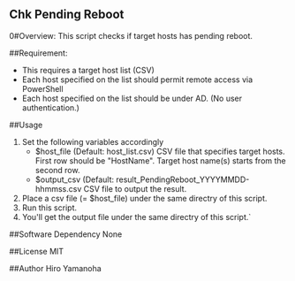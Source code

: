 Chk Pending Reboot
--------------------

0#Overview:
This script checks if target hosts has pending reboot.

##Requirement:
- This requires a target host list (CSV)
- Each host specified on the list should permit remote access via PowerShell
- Each host specified on the list should be under AD. (No user authentication.)

##Usage
1) Set the following variables accordingly
   - $host_file (Default: host_list.csv)
     CSV file that specifies target hosts.
     First row should be "HostName".
		 Target host name(s) starts from the second row.
   - $output_csv (Default: result_PendingReboot_YYYYMMDD-hhmmss.csv
     CSV file to output the result.
2) Place a csv file (= $host_file) under the same directry of this script.
3) Run this script.
4) You'll get the output file under the same directry of this script.`

##Software Dependency
None

##License
MIT

##Author
Hiro Yamanoha
